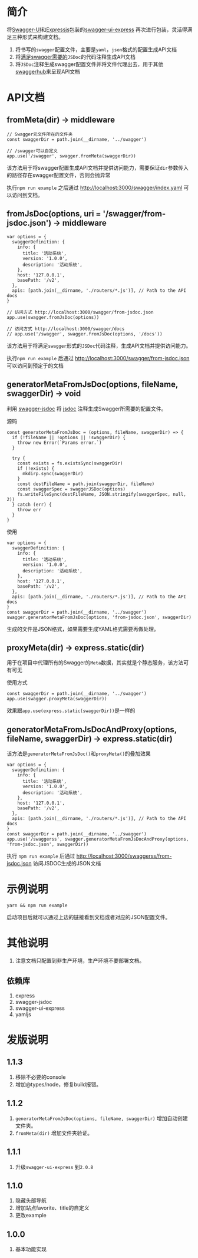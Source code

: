 # 简介

将[Swagger-UI](https://swagger.io/swagger-ui/)和[Expressjs](https://expressjs.com)包装的[swagger-ui-express](https://www.npmjs.com/package/swagger-ui-express) 再次进行包装，灵活得满足三种形式来构建文档。

1. 将书写的`swagger`配置文件，主要是`yaml`，`json`格式的配置生成API文档
2. 将[满足swagger需要的](https://github.com/Surnet/swagger-jsdoc/blob/master/example/routes.js)`JSDoc`的代码注释生成API文档
3. 将`JSDoc`注释生成swagger配置文件并将文件代理出去，用于其他[swaggerhub](https://swaggerhub.com)来呈现API文档

# API文档

## fromMeta(dir) -> middleware

```
// Swagger元文件所在的文件夹
const swaggerDir = path.join(__dirname, '../swagger')

// /swagger可以自定义
app.use('/swagger', swagger.fromMeta(swaggerDir))
```

该方法用于将swagger配置生成API文档并提供访问能力，需要保证`dir`参数传入的路径存在swagger配置文件，否则会抛异常

执行`npm run example` 之后通过 [http://localhost:3000/swagger/index.yaml](http://localhost:3000/swagger/index.yaml) 可以访问到文档。


## fromJsDoc(options, uri = '/swagger/from-jsdoc.json') -> middleware

```
var options = {
  swaggerDefinition: {
    info: {
      title: '活动系统',
      version: '1.0.0',
      description: '活动系统',
    },
    host: '127.0.0.1',
    basePath: '/v2',
  },
  apis: [path.join(__dirname, './routers/*.js')], // Path to the API docs
}

// 访问方式 http://localhost:3000/swagger/from-jsdoc.json
app.use(swagger.fromJsDoc(options))

// 访问方式 http://localhost:3000/swagger/docs
// app.use('/swagger', swagger.fromJsDoc(options, '/docs'))
```

该方法用于将满足`swagger`形式的`JSDoc`代码注释，生成API文档并提供访问能力。

执行`npm run example` 后通过 [http://localhost:3000/swagger/from-jsdoc.json](http://localhost:3000/swagger/from-jsdoc.json) 可以访问到预定于的文档

## generatorMetaFromJsDoc(options, fileName, swaggerDir) -> void

利用 [swagger-jsdoc](https://github.com/Surnet/swagger-jsdoc) 将 [jsdoc](http://usejsdoc.org) 注释生成Swagger所需要的配置文件。

源码

```
const generatorMetaFromJsDoc = (options, fileName, swaggerDir) => {
  if (!fileName || !options || !swaggerDir) {
    throw new Error(`Params error.`)
  }

  try {
    const exists = fs.existsSync(swaggerDir)
    if (!exists) {
      mkdirp.sync(swaggerDir)
    }
    const destFileName = path.join(swaggerDir, fileName)
    const swaggerSpec = swaggerJSDoc(options)
    fs.writeFileSync(destFileName, JSON.stringify(swaggerSpec, null, 2))
  } catch (err) {
    throw err
  }
}
```

使用

```
var options = {
  swaggerDefinition: {
    info: {
      title: '活动系统',
      version: '1.0.0',
      description: '活动系统',
    },
    host: '127.0.0.1',
    basePath: '/v2',
  },
  apis: [path.join(__dirname, './routers/*.js')], // Path to the API docs
}
const swaggerDir = path.join(__dirname, '../swagger')
swagger.generatorMetaFromJsDoc(options, 'from-jsdoc.json', swaggerDir)
```

生成的文件是JSON格式，如果需要生成YAML格式需要再做处理。

## proxyMeta(dir) -> express.static(dir)

用于在项目中代理所有的Swagger的`Meta`数据，其实就是个静态服务，该方法可有可无

使用方式

```
const swaggerDir = path.join(__dirname, '../swagger')
app.use(swagger.proxyMeta(swaggerDir))
```

效果跟`app.use(express.static(swaggerDir))`是一样的

## generatorMetaFromJsDocAndProxy(options, fileName, swaggerDir) -> express.static(dir)

该方法是`generatorMetaFromJsDoc()`和`proxyMeta()`的叠加效果

```
var options = {
  swaggerDefinition: {
    info: {
      title: '活动系统',
      version: '1.0.0',
      description: '活动系统',
    },
    host: '127.0.0.1',
    basePath: '/v2',
  },
  apis: [path.join(__dirname, './routers/*.js')], // Path to the API docs
}
const swaggerDir = path.join(__dirname, '../swagger')
app.use('/swaggerss', swagger.generatorMetaFromJsDocAndProxy(options, 'from-jsdoc.json', swaggerDir))
```

执行 `npm run example` 后通过 [http://localhost:3000/swaggerss/from-jsdoc.json](http://localhost:3000/swaggerss/from-jsdoc.json) 访问JSDOC生成的JSON文档

# 示例说明

```
yarn && npm run example
```

启动项目后就可以通过上边的链接看到文档或者对应的JSON配置文件。


# 其他说明

1. 注意文档只配置到非生产环境，生产环境不要部署文档。

## 依赖库

1. express
2. swagger-jsdoc
2. swagger-ui-express
2. yamljs

# 发版说明


## 1.1.3

1. 移除不必要的console
2. 增加@types/node，修复build报错。

## 1.1.2

1. `generatorMetaFromJsDoc(options, fileName, swaggerDir)` 增加自动创建文件夹。
2. `fromMeta(dir)` 增加文件夹验证。

## 1.1.1

1. 升级`swagger-ui-express` 到`2.0.8`

## 1.1.0

1. 隐藏头部导航
2. 增加站点favorite、title的自定义
3. 更改example

## 1.0.0

1. 基本功能实现


